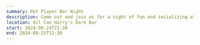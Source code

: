 ```yaml
---
summary: Pet Player Bar Night
description: Come out and join us for a night of fun and socializing at the bar. We'll have a special area set aside for pets and their handlers to relax and enjoy the evening.
location: Oil Can Harry's Dark Bar
start: 2024-08-24T21:30
end: 2024-08-25T12:30
---
```

